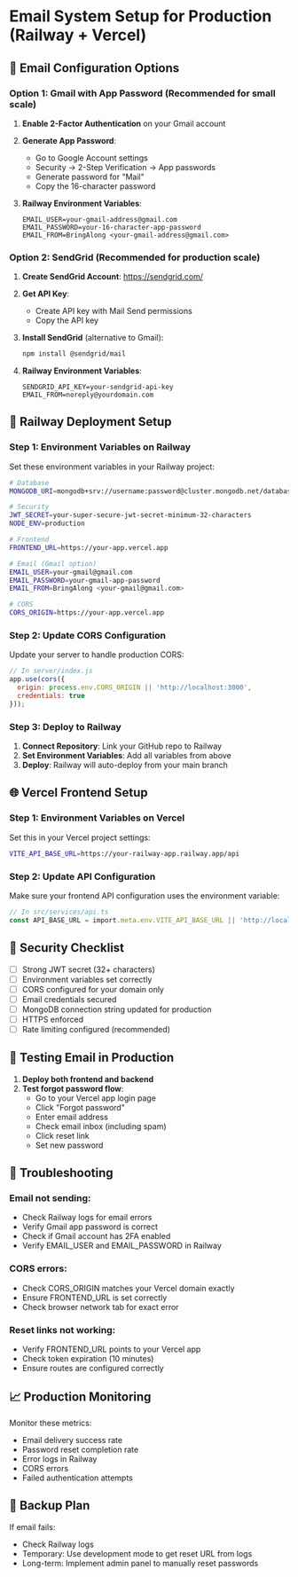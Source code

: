 # Email System Setup for Production (Railway + Vercel)

## 📧 Email Configuration Options

### Option 1: Gmail with App Password (Recommended for small scale)

1. **Enable 2-Factor Authentication** on your Gmail account
2. **Generate App Password**:
   - Go to Google Account settings
   - Security → 2-Step Verification → App passwords
   - Generate password for "Mail"
   - Copy the 16-character password

3. **Railway Environment Variables**:
   ```
   EMAIL_USER=your-gmail-address@gmail.com
   EMAIL_PASSWORD=your-16-character-app-password
   EMAIL_FROM=BringAlong <your-gmail-address@gmail.com>
   ```

### Option 2: SendGrid (Recommended for production scale)

1. **Create SendGrid Account**: https://sendgrid.com/
2. **Get API Key**:
   - Create API key with Mail Send permissions
   - Copy the API key

3. **Install SendGrid** (alternative to Gmail):
   ```bash
   npm install @sendgrid/mail
   ```

4. **Railway Environment Variables**:
   ```
   SENDGRID_API_KEY=your-sendgrid-api-key
   EMAIL_FROM=noreply@yourdomain.com
   ```

## 🚀 Railway Deployment Setup

### Step 1: Environment Variables on Railway

Set these environment variables in your Railway project:

```bash
# Database
MONGODB_URI=mongodb+srv://username:password@cluster.mongodb.net/database

# Security
JWT_SECRET=your-super-secure-jwt-secret-minimum-32-characters
NODE_ENV=production

# Frontend
FRONTEND_URL=https://your-app.vercel.app

# Email (Gmail option)
EMAIL_USER=your-gmail@gmail.com
EMAIL_PASSWORD=your-gmail-app-password
EMAIL_FROM=BringAlong <your-gmail@gmail.com>

# CORS
CORS_ORIGIN=https://your-app.vercel.app
```

### Step 2: Update CORS Configuration

Update your server to handle production CORS:

```javascript
// In server/index.js
app.use(cors({
  origin: process.env.CORS_ORIGIN || 'http://localhost:3000',
  credentials: true
}));
```

### Step 3: Deploy to Railway

1. **Connect Repository**: Link your GitHub repo to Railway
2. **Set Environment Variables**: Add all variables from above
3. **Deploy**: Railway will auto-deploy from your main branch

## 🌐 Vercel Frontend Setup

### Step 1: Environment Variables on Vercel

Set this in your Vercel project settings:

```bash
VITE_API_BASE_URL=https://your-railway-app.railway.app/api
```

### Step 2: Update API Configuration

Make sure your frontend API configuration uses the environment variable:

```typescript
// In src/services/api.ts
const API_BASE_URL = import.meta.env.VITE_API_BASE_URL || 'http://localhost:5000/api';
```

## 🔐 Security Checklist

- [ ] Strong JWT secret (32+ characters)
- [ ] Environment variables set correctly
- [ ] CORS configured for your domain only
- [ ] Email credentials secured
- [ ] MongoDB connection string updated for production
- [ ] HTTPS enforced
- [ ] Rate limiting configured (recommended)

## 📝 Testing Email in Production

1. **Deploy both frontend and backend**
2. **Test forgot password flow**:
   - Go to your Vercel app login page
   - Click "Forgot password"
   - Enter email address
   - Check email inbox (including spam)
   - Click reset link
   - Set new password

## 🐛 Troubleshooting

### Email not sending:
- Check Railway logs for email errors
- Verify Gmail app password is correct
- Check if Gmail account has 2FA enabled
- Verify EMAIL_USER and EMAIL_PASSWORD in Railway

### CORS errors:
- Check CORS_ORIGIN matches your Vercel domain exactly
- Ensure FRONTEND_URL is set correctly
- Check browser network tab for exact error

### Reset links not working:
- Verify FRONTEND_URL points to your Vercel app
- Check token expiration (10 minutes)
- Ensure routes are configured correctly

## 📈 Production Monitoring

Monitor these metrics:
- Email delivery success rate
- Password reset completion rate
- Error logs in Railway
- CORS errors
- Failed authentication attempts

## 🔄 Backup Plan

If email fails:
- Check Railway logs
- Temporary: Use development mode to get reset URL from logs
- Long-term: Implement admin panel to manually reset passwords
